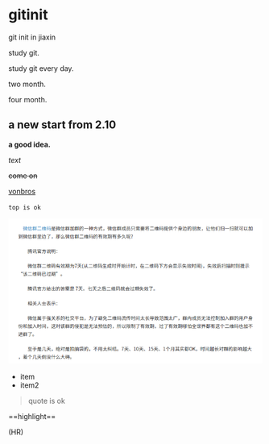 # gitinit

git init in jiaxin

study git.

study git every day.

two month.

four month.

## a new start from 2.10

**a good idea.**

*text*

~~come on~~

[vonbros](https://www.vonbros.com)

`top is ok`

![alt](./images/weixin.png)

* item
* item2

> quote is ok

==highlight==

(HR)

